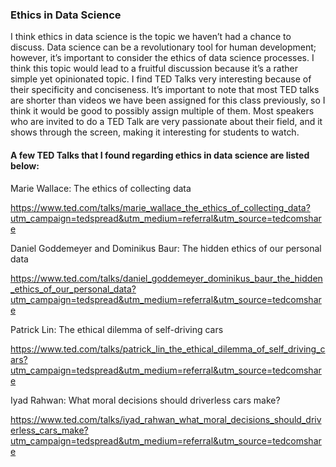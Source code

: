 ### Ethics in Data Science

I think ethics in data science is the topic we haven’t had a chance to discuss. Data science can be a revolutionary tool for human development; however, it’s important to consider the ethics of data science processes. I think this topic would lead to a fruitful discussion because it’s a rather simple yet opinionated topic. I find TED Talks very interesting because of their specificity and conciseness. It’s important to note that most TED talks are shorter than videos we have been assigned for this class previously, so I think it would be good to possibly assign multiple of them. Most speakers who are invited to do a TED Talk are very passionate about their field, and it shows through the screen, making it interesting for students to watch. 

#### A few TED Talks that I found regarding ethics in data science are listed below: 


Marie Wallace: The ethics of collecting data

https://www.ted.com/talks/marie_wallace_the_ethics_of_collecting_data?utm_campaign=tedspread&utm_medium=referral&utm_source=tedcomshare

Daniel Goddemeyer and Dominikus Baur: The hidden ethics of our personal data

https://www.ted.com/talks/daniel_goddemeyer_dominikus_baur_the_hidden_ethics_of_our_personal_data?utm_campaign=tedspread&utm_medium=referral&utm_source=tedcomshare

Patrick Lin: The ethical dilemma of self-driving cars

https://www.ted.com/talks/patrick_lin_the_ethical_dilemma_of_self_driving_cars?utm_campaign=tedspread&utm_medium=referral&utm_source=tedcomshare

Iyad Rahwan: What moral decisions should driverless cars make?

https://www.ted.com/talks/iyad_rahwan_what_moral_decisions_should_driverless_cars_make?utm_campaign=tedspread&utm_medium=referral&utm_source=tedcomshare

